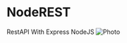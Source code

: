 # NodeREST

RestAPI With Express NodeJS
![Photo](https://github.com/mineingvps/NodeREST/blob/main/Backend.png)
